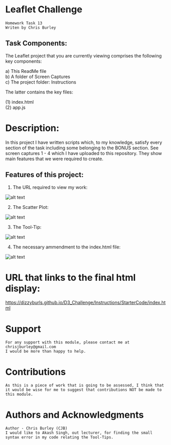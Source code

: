 # Leaflet Challenge

    Homework Task 13
    Writen by Chris Burley

## Task Components:

The Leaflet project that you are currently viewing comprises the following key components:

a) This ReadMe file<br>
b) A folder of Screen Captures<br>
c) The project folder: Instructions

The latter contains the key files:<br>

(1) index.html <br>
(2) app.js <br>      

  
# Description:

In this project I have written scripts which, to my knowledge, satisfy every section of the task including some belonging to the BONUS section. 
See screen captures 1 - 4 which I have uploaded to this repository. They show main features that we were required to create.

## Features of this project:

1) The URL required to view my work:

![alt text](Screen_Captures/Screen_Capture_1-Address_Bar.png)

2) The Scatter Plot:

![alt text](Screen_Captures/Screen_Capture_2-Scatterplot.png)

3) The Tool-Tip:

![alt text](Screen_Captures/Screen_Capture_3-Tool_Tip.png)

4) The necessary ammendment to the index.html file:

![alt text](Screen_Captures/Screen_Capture_4-Ammendment_to_HTML.png)

# URL that links to the final html display:

https://dizzyburls.github.io/D3_Challenge/Instructions/StarterCode/index.html

     
# Support

    For any support with this module, please contact me at chrisjburley@gmail.com
    I would be more than happy to help.

# Contributions

    As this is a piece of work that is going to be assessed, I think that it would be wise for me to suggest that contributions NOT be made to this module.

# Authors and Acknowledgments

    Author - Chris Burley (CJB)
    I would like to Akash Singh, out lecturer, for finding the small syntax error in my code relating the Tool-Tips.
